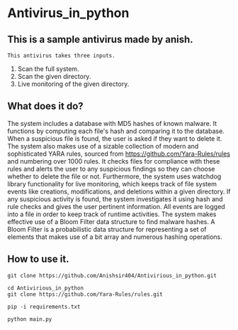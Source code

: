# Antivirus_in_python
## This is a sample antivirus made by anish.
`This antivirus takes three inputs.`
1. Scan the full system.
2. Scan the given directory.
3. Live monitoring of the given directory.

## What does it do?
The system includes a database with MD5 hashes of known malware. It functions by computing each file's hash and comparing it to the database. When a suspicious file is found, the user is asked if they want to delete it. The system also makes use of a sizable collection of modern and sophisticated YARA rules, sourced from https://github.com/Yara-Rules/rules and numbering over 1000 rules. It checks files for compliance with these rules and alerts the user to any suspicious findings so they can choose whether to delete the file or not. 
Furthermore, the system uses watchdog library functionality for live monitoring, which keeps track of file system events like creations, modifications, and deletions within a given directory. If any suspicious activity is found, the system investigates it using hash and rule checks and gives the user pertinent information. All events are logged into a file in order to keep track of runtime activities. The system makes effective use of a Bloom Filter data structure to find malware hashes. A Bloom Filter is a probabilistic data structure for representing a set of elements that makes use of a bit array and numerous hashing operations.

## How to use it.
```
git clone https://github.com/Anishsir404/Antivirious_in_python.git
```
```
cd Antivirious_in_python
git clone https://github.com/Yara-Rules/rules.git
```
```
pip -i requirements.txt
```
```
python main.py
```
